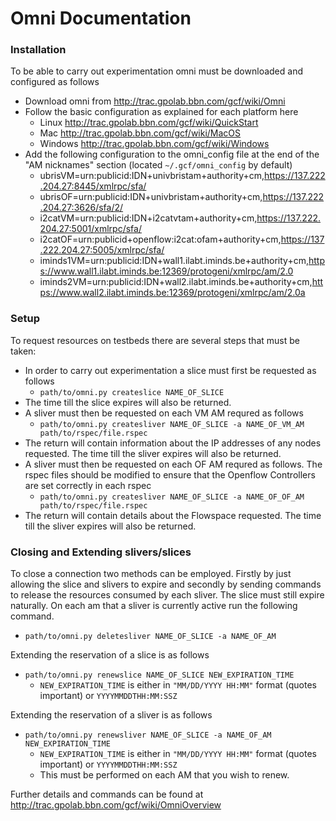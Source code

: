 Omni Documentation
=====


### Installation

To be able to carry out experimentation omni must be downloaded and configured as follows

- Download omni from http://trac.gpolab.bbn.com/gcf/wiki/Omni
- Follow the basic configuration as explained for each platform here
    - Linux http://trac.gpolab.bbn.com/gcf/wiki/QuickStart
	- Mac http://trac.gpolab.bbn.com/gcf/wiki/MacOS
	- Windows http://trac.gpolab.bbn.com/gcf/wiki/Windows
- Add the following configuration to the omni_config file at the end of the "AM nicknames" section (located `~/.gcf/omni_config` by default)
	- ubrisVM=urn:publicid:IDN+univbristam+authority+cm,https://137.222.204.27:8445/xmlrpc/sfa/
	- ubrisOF=urn:publicid:IDN+univbristam+authority+cm,https://137.222.204.27:3626/sfa/2/
	- i2catVM=urn:publicid:IDN+i2catvtam+authority+cm,https://137.222.204.27:5001/xmlrpc/sfa/
	- i2catOF=urn:publicid+openflow:i2cat:ofam+authority+cm,https://137.222.204.27:5005/xmlrpc/sfa/
	- iminds1VM=urn:publicid:IDN+wall1.ilabt.iminds.be+authority+cm,https://www.wall1.ilabt.iminds.be:12369/protogeni/xmlrpc/am/2.0
	- iminds2VM=urn:publicid:IDN+wall2.ilabt.iminds.be+authority+cm,https://www.wall2.ilabt.iminds.be:12369/protogeni/xmlrpc/am/2.0a


### Setup

To request resources on testbeds there are several steps that must be taken:

- In order to carry out experimentation a slice must first be requested as follows
	- `path/to/omni.py createslice NAME_OF_SLICE`
- The time till the slice expires will also be returned.
- A sliver must then be requested on each VM AM requred as follows
	- `path/to/omni.py createsliver NAME_OF_SLICE -a NAME_OF_VM_AM path/to/rspec/file.rspec`
- The return will contain information about the IP addresses of any nodes requested. The time till the sliver expires will also be returned.
- A sliver must then be requested on each OF AM requred as follows. The rspec files should be modified to ensure that the Openflow Controllers are set correctly in each rspec
	- `path/to/omni.py createsliver NAME_OF_SLICE -a NAME_OF_OF_AM path/to/rspec/file.rspec`
- The return will contain details about the Flowspace requested. The time till the sliver expires will also be returned.

### Closing and Extending slivers/slices

To close a connection two methods can be employed. Firstly by just allowing the slice and slivers to expire and secondly by sending commands to release the resources consumed by each sliver. The slice must still expire naturally. On each am that a sliver is currently active run the following command. 

- `path/to/omni.py deletesliver NAME_OF_SLICE -a NAME_OF_AM`

Extending the reservation of a slice is as follows

- `path/to/omni.py renewslice NAME_OF_SLICE NEW_EXPIRATION_TIME`
	- `NEW_EXPIRATION_TIME` is either in `"MM/DD/YYYY HH:MM"` format (quotes important) or `YYYYMMDDTHH:MM:SSZ`
	
Extending the reservation of a sliver is as follows

- `path/to/omni.py renewsliver NAME_OF_SLICE -a NAME_OF_AM NEW_EXPIRATION_TIME`
	- `NEW_EXPIRATION_TIME` is either in `"MM/DD/YYYY HH:MM"` format (quotes important) or `YYYYMMDDTHH:MM:SSZ`
	- This must be performed on each AM that you wish to renew.


Further details and commands can be found at http://trac.gpolab.bbn.com/gcf/wiki/OmniOverview
